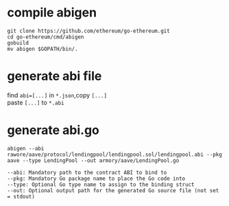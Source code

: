 # compile abigen
```
git clone https://github.com/ethereum/go-ethereum.git
cd go-ethereum/cmd/abigen
gobuild
mv abigen $GOPATH/bin/.
```

# generate abi file
find `abi=[...]` in `*.json`,copy `[...]`  
paste `[...]` to `*.abi`

# generate abi.go
```
abigen --abi rawore/aave/protocol/lendingpool/lendingpool.sol/lendingpool.abi --pkg aave --type LendingPool --out armory/aave/LendingPool.go

--abi: Mandatory path to the contract ABI to bind to
--pkg: Mandatory Go package name to place the Go code into
--type: Optional Go type name to assign to the binding struct
--out: Optional output path for the generated Go source file (not set = stdout)
```
